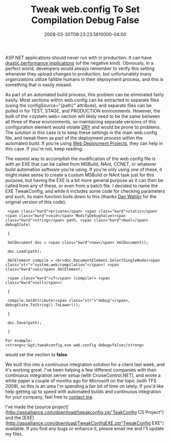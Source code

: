 ﻿---
title: Tweak web.config To Set Compilation Debug False
date: "2008-03-30T08:23:23.5810000-04:00"
description: ASP.NET applications should never run with <compilation debug=" true"> in production. It can have drastic performance implications (of the negative kind).
featuredImage: img/tweak-web-config-to-set-compilation-debug-false-featured.png
---

ASP.NET applications should never run with <compilation debug="true"> in production. It can have [drastic performance implications](http://weblogs.asp.net/scottgu/archive/2006/04/11/Don_1920_t-run-production-ASP.NET-Applications-with-debug_3D001D20_true_1D20_-enabled.aspx) (of the negative kind). Obviously, in a perfect world, developers would always remember to verify this setting whenever they upload changes to production, but unfortunately many organizations utilize fallible humans in their deployment process, and this is something that is easily missed.

As part of an automated build process, this problem can be eliminated fairly easily. Most sections within web.config can be extracted to separate files (using the configSource="{path}" attribute), and separate files can be pulled in for TEST, STAGE, and PRODUCTION environments. However, the bulk of the <system.web> section will likely need to be the same between all three of these environments, so maintaining separate versions of this configuration element would violate [DRY](http://en.wikipedia.org/wiki/Don%27t_repeat_yourself) and would be prone to problems. The solution in this case is to keep these settings in the main web.config file, and tweak them as part of the deployment process within the automated build. If you're using [Web Deployment Projects](http://weblogs.asp.net/scottgu/archive/2008/01/28/vs-2008-web-deployment-project-support-released.aspx), they can help in this case. If you're not, keep reading.

The easiest way to accomplish the modification of the web.config file is with an EXE that can be called from MSBuild, NAnt, CCNET, or whatever build automation software you're using. If you're only using one of these, it might make sense to create a custom MSBuild or NAnt task just for this purpose, but having the EXE is a bit more general purpose as it can then be called from any of these, or even from a batch file. I decided to name the EXE TweakConfig, and while it includes some code for checking parameters and such, its main function boils down to this (thanks [Dan Wahlin](http://weblogs.asp.net/dwahlin) for the original version of this code):


```
 <span class="kwrd">private</span> <span class="kwrd">static</span> <span class="kwrd">void</span> ModifyDebugValue(<span class="kwrd">string</span> path, <span class="kwrd">bool</span> debugState)

 {

 XmlDocument doc = <span class="kwrd">new</span> XmlDocument();

 doc.Load(path);

 XmlElement compile = <br>doc.DocumentElement.SelectSingleNode(<span class="str">"system.web/compilation"</span>) <span class="kwrd">as</span> XmlElement;

 <span class="kwrd">if</span> (compile!= <span class="kwrd">null</span>)

 {

 compile.SetAttribute(<span class="str">"debug"</span>, debugState.ToString().ToLower());

 }

 doc.Save(path);

 }

For example:
<strong>c:&gt;tweakconfig.exe web.config debug=false</strong>
```


would set the <compilation debug="true|false"> section to **false**.

We built this into a continuous integration solution for a client last week, and it's working great. I've been helping a few different companies with their continuous integration server setup (with CruiseControl.NET), and wrote a white paper a couple of months ago for Microsoft on the topic (with TFS 2008), so this is an area I'm spending a fair bit of time on lately. If you'd like help getting up to speed with automated builds and continuous integration for your company, feel free to [contact me](http://aspadvice.com/blogs/ssmith/contact.aspx).

I've made the [source project](http://aspalliance.com/download/tweakconfig.zip"TeakConfig CS Project") and the [EXE](http://aspalliance.com/download/TweakConfigEXE.zip"TweakConfig EXE") available. If you find any bugs or enhance it, please email me and I'll update my files.

